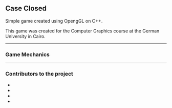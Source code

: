 ## Case Closed

Simple game created using OpengGL on C++.

This game was created for the Computer Graphics course at the German University in Cairo. 
___
### Game Mechanics
___
### Contributors to the project

*
*
*
*
